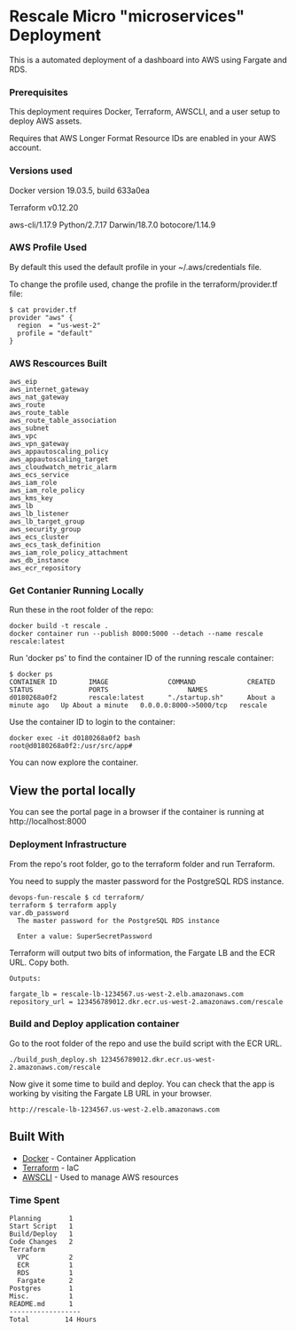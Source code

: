 # Rescale Micro "microservices" Deployment 

This is a automated deployment of a dashboard into AWS using Fargate and RDS.

### Prerequisites

This deployment requires Docker, Terraform, AWSCLI, and a user setup to deploy AWS assets.

Requires that AWS Longer Format Resource IDs are enabled in your AWS account.

### Versions used

Docker version 19.03.5, build 633a0ea

Terraform v0.12.20

aws-cli/1.17.9 Python/2.7.17 Darwin/18.7.0 botocore/1.14.9

### AWS Profile Used

By default this used the default profile in your ~/.aws/credentials file.

To change the profile used, change the profile in the terraform/provider.tf file:

```
$ cat provider.tf
provider "aws" {
  region  = "us-west-2"
  profile = "default"
}
```

### AWS Rescources Built

```
aws_eip
aws_internet_gateway
aws_nat_gateway
aws_route
aws_route_table
aws_route_table_association
aws_subnet
aws_vpc
aws_vpn_gateway
aws_appautoscaling_policy
aws_appautoscaling_target
aws_cloudwatch_metric_alarm
aws_ecs_service
aws_iam_role
aws_iam_role_policy
aws_kms_key
aws_lb
aws_lb_listener
aws_lb_target_group
aws_security_group
aws_ecs_cluster
aws_ecs_task_definition
aws_iam_role_policy_attachment
aws_db_instance
aws_ecr_repository
```

### Get Contanier Running Locally

Run these in the root folder of the repo:

```
docker build -t rescale .
docker container run --publish 8000:5000 --detach --name rescale rescale:latest
```

Run 'docker ps' to find the container ID of the running rescale container:

```
$ docker ps
CONTAINER ID        IMAGE               COMMAND             CREATED              STATUS              PORTS                    NAMES
d0180268a0f2        rescale:latest      "./startup.sh"      About a minute ago   Up About a minute   0.0.0.0:8000->5000/tcp   rescale
```

Use the container ID to login to the container:

```
docker exec -it d0180268a0f2 bash
root@d0180268a0f2:/usr/src/app#
```

You can now explore the container.

## View the portal locally

You can see the portal page in a browser if the container is running at http://localhost:8000

### Deployment Infrastructure

From the repo's root folder, go to the terraform folder and run Terraform.

You need to supply the master password for the PostgreSQL RDS instance.

```
devops-fun-rescale $ cd terraform/
terraform $ terraform apply
var.db_password
  The master password for the PostgreSQL RDS instance

  Enter a value: SuperSecretPassword
```

Terraform will output two bits of information, the Fargate LB and the ECR URL. Copy both.

```
Outputs:

fargate_lb = rescale-lb-1234567.us-west-2.elb.amazonaws.com
repository_url = 123456789012.dkr.ecr.us-west-2.amazonaws.com/rescale
```

### Build and Deploy application container

Go to the root folder of the repo and use the build script with the ECR URL.

```
./build_push_deploy.sh 123456789012.dkr.ecr.us-west-2.amazonaws.com/rescale
```

Now give it some time to build and deploy. You can check that the app is working by visiting the Fargate LB URL in your browser.

```
http://rescale-lb-1234567.us-west-2.elb.amazonaws.com
```

## Built With

* [Docker](https://docs.docker.com/) - Container Application
* [Terraform](https://www.terraform.io/docs/index.html) - IaC
* [AWSCLI](https://aws.amazon.com/cli/) - Used to manage AWS resources

### Time Spent

```
Planning       1
Start Script   1
Build/Deploy   1
Code Changes   2
Terraform
  VPC          2
  ECR          1
  RDS          1
  Fargate      2
Postgres       1
Misc.          1
README.md      1
------------------
Total         14 Hours
```
